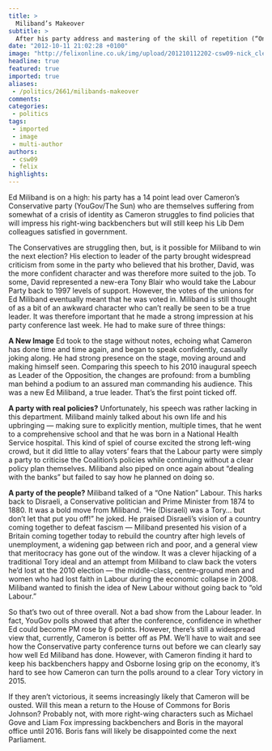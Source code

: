 ```yaml
---
title: >
  Miliband’s Makeover
subtitle: >
  After his party address and mastering of the skill of repetition (“One Nation” - 46 times), the Labour leader is hoping to boost his election chances. Matthew Proctor looks into them.
date: "2012-10-11 21:02:28 +0100"
image: "http://felixonline.co.uk/img/upload/201210112202-csw09-nick_clegg-small.jpg"
headline: true
featured: true
imported: true
aliases:
 - /politics/2661/milibands-makeover
comments:
categories:
 - politics
tags:
 - imported
 - image
 - multi-author
authors:
 - csw09
 - felix
highlights:
---
```


Ed Miliband is on a high: his party has a 14 point lead over Cameron’s Conservative party (YouGov/The Sun) who are themselves suffering from somewhat of a crisis of identity as Cameron struggles to find policies that will impress his right-wing backbenchers but will still keep his Lib Dem colleagues satisfied in government.

The Conservatives are struggling then, but, is it possible for Miliband to win the next election? His election to leader of the party brought widespread criticism from some in the party who believed that his brother, David, was the more confident character and was therefore more suited to the job. To some, David represented a new-era Tony Blair who would take the Labour Party back to 1997 levels of support. However, the votes of the unions for Ed Miliband eventually meant that he was voted in.
 Miliband is still thought of as a bit of an awkward character who can’t really be seen to be a true leader. It was therefore important that he made a strong impression at his party conference last week. He had to make sure of three things:

__A New Image__
 Ed took to the stage without notes, echoing what Cameron has done time and time again, and began to speak confidently, casually joking along. He had strong presence on the stage, moving around and making himself seen. Comparing this speech to his 2010 inaugural speech as Leader of the Opposition, the changes are profound: from a bumbling man behind a podium to an assured man commanding his audience. This was a new Ed Miliband, a true leader. That’s the first point ticked off.

__A party with real policies?__
 Unfortunately, his speech was rather lacking in this department. Miliband mainly talked about his own life and his upbringing — making sure to explicitly mention, multiple times, that he went to a comprehensive school and that he was born in a National Health Service hospital. This kind of spiel of course excited the strong left-wing crowd, but it did little to allay voters’ fears that the Labour party were simply a party to criticise the Coalition’s policies while continuing without a clear policy plan themselves. Miliband also piped on once again about “dealing with the banks” but failed to say how he planned on doing so.

__A party of the people?__
 Miliband talked of a “One Nation” Labour. This harks back to Disraeli, a Conservative politician and Prime Minister from 1874 to 1880. It was a bold move from Miliband. “He (Disraeli) was a Tory… but don’t let that put you off!” he joked. He praised Disraeli’s vision of a country coming together to defeat fascism — Miliband presented his vision of a Britain coming together today to rebuild the country after high levels of unemployment, a widening gap between rich and poor, and a general view that meritocracy has gone out of the window. It was a clever hijacking of a traditional Tory ideal and an attempt from Miliband to claw back the voters he’d lost at the 2010 election — the middle-class, centre-ground men and women who had lost faith in Labour during the economic collapse in 2008. Miliband wanted to finish the idea of New Labour without going back to “old Labour.”

So that’s two out of three overall. Not a bad show from the Labour leader. In fact, YouGov polls showed that after the conference, confidence in whether Ed could become PM rose by 6 points. However, there’s still a widespread view that, currently, Cameron is better off as PM. We’ll have to wait and see how the Conservative party conference turns out before we can clearly say how well Ed Miliband has done. However, with Cameron finding it hard to keep his backbenchers happy and Osborne losing grip on the economy, it’s hard to see how Cameron can turn the polls around to a clear Tory victory in 2015.

If they aren’t victorious, it seems increasingly likely that Cameron will be ousted. Will this mean a return to the House of Commons for Boris Johnson? Probably not, with more right-wing characters such as Michael Gove and Liam Fox impressing backbenchers and Boris in the mayoral office until 2016. Boris fans will likely be disappointed come the next Parliament.
